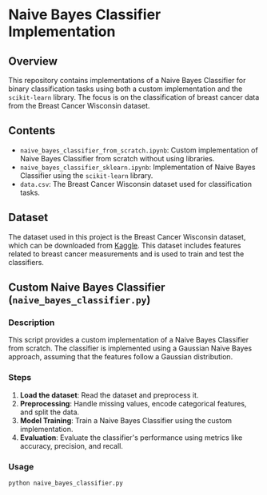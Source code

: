 # Naive Bayes Classifier Implementation

## Overview

This repository contains implementations of a Naive Bayes Classifier for binary classification tasks using both a custom implementation and the `scikit-learn` library. The focus is on the classification of breast cancer data from the Breast Cancer Wisconsin dataset.

## Contents

- `naive_bayes_classifier_from_scratch.ipynb`: Custom implementation of Naive Bayes Classifier from scratch without using libraries.
- `naive_bayes_classifier_sklearn.ipynb`: Implementation of Naive Bayes Classifier using the `scikit-learn` library.
- `data.csv`: The Breast Cancer Wisconsin dataset used for classification tasks.

## Dataset

The dataset used in this project is the Breast Cancer Wisconsin dataset, which can be downloaded from [Kaggle](https://www.kaggle.com/datasets/uciml/breast-cancer-wisconsin-data). This dataset includes features related to breast cancer measurements and is used to train and test the classifiers.

## Custom Naive Bayes Classifier (`naive_bayes_classifier.py`)

### Description

This script provides a custom implementation of a Naive Bayes Classifier from scratch. The classifier is implemented using a Gaussian Naive Bayes approach, assuming that the features follow a Gaussian distribution.

### Steps

1. **Load the dataset**: Read the dataset and preprocess it.
2. **Preprocessing**: Handle missing values, encode categorical features, and split the data.
3. **Model Training**: Train a Naive Bayes Classifier using the custom implementation.
4. **Evaluation**: Evaluate the classifier's performance using metrics like accuracy, precision, and recall.

### Usage

```python
python naive_bayes_classifier.py
